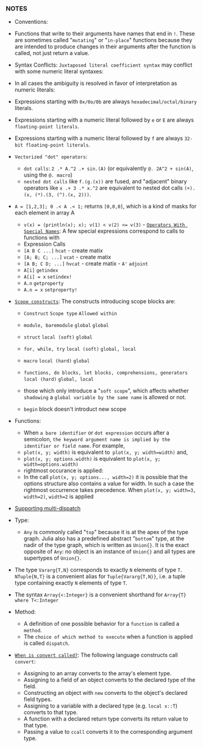 ### NOTES
- Conventions:
 - Functions that write to their arguments have names that end in `!`. These are sometimes called "`mutating`" or "`in-place`" functions because they are intended to produce changes in their arguments after the function is called, not just return a value.
- Syntax Conflicts: `Juxtaposed literal coefficient syntax` may conflict with some numeric literal syntaxes:
 - In all cases the ambiguity is resolved in favor of interpretation as numeric literals:
  - Expressions starting with `0x/0o/0b` are always `hexadecimal/octal/binary` literals.
  - Expressions starting with a numeric literal followed by `e` or `E` are always `floating-point literals`.
  - Expressions starting with a numeric literal followed by `f` are always `32-bit floating-point literals`.
- `Vectorized "dot" operators`:
  - `dot calls`: `2 .* A.^2 .+ sin.(A)` (or equivalently `@. 2A^2 + sin(A)`, using the `@. macro`)
  - `nested dot calls` like `f.(g.(x))` are fused, and "adjacent" binary operators like `x .+ 3 .* x.^2` are equivalent to nested dot calls `(+).(x, (*).(3, (^).(x, 2)))`.

- `A = [1,2,3]; 0 .< A .< 1;` returns `[0,0,0]`, which is a kind of masks for each element in array A
  - `v(x) = (println(x); x); v(1) < v(2) <= v(3)` - [`Operators With Special Names`](https://docs.julialang.org/en/v1/manual/functions/#Operators-With-Special-Names): A few special expressions correspond to calls to functions with
  - Expression	Calls
  - `[A B C ...]`	`hcat` - create matix
  - `[A; B; C; ...]`	`vcat` - create matix
  - `[A B; C D; ...]`	`hvcat` - create matix - `A'`	`adjoint`
  - `A[i]`	`getindex`
  - `A[i] = x`	`setindex!`
  - `A.n`	`getproperty`
  - `A.n = x`	`setproperty!`

- [`Scope constructs`](https://docs.julialang.org/en/v1/manual/variables-and-scoping/#man-scope-table): The constructs introducing scope blocks are:
  - `Construct`	`Scope type`	`Allowed within`
  - `module, baremodule`	`global`	`global`
  - `struct`	`local (soft)`	`global`
  - `for, while, try`	`local (soft)`	`global, local`
  - `macro`	`local (hard)`	`global`
  - `functions, do blocks, let blocks, comprehensions, generators`	`local (hard)`	`global, local`

  - those which only introduce a "`soft scope`", which affects whether `shadowing` a `global variable by the same name` is allowed or not.
  - `begin` block doesn't introduct new scope
- Functions:
  - When `a bare identifier` or `dot expression` occurs after a semicolon, `the keyword argument name is implied by the identifier or field name`. For example,
   - `plot(x, y; width)` is equivalent to` plot(x, y; width=width)` and,
   - `plot(x, y; options.width)` is equivalent to `plot(x, y; width=options.width)`
  - rightmost occurance is applied:
   - In the call `plot(x, y; options..., width=2)` it is possible that the options structure also contains a value for width. In such a case the rightmost occurrence takes precedence. When `plot(x, y; width=3, width=2)`, `width=2` is applied
- [Supporting multi-dispatch](https://docs.julialang.org/en/v1/manual/methods/#Methods)
- Type:
  - `Any` is commonly called "`top`" because it is at the apex of the type graph. Julia also has a predefined abstract "`bottom`" type, at the nadir of the type graph, which is written as `Union{}`. It is the exact opposite of `Any`: no object is an instance of `Union{}` and all types are supertypes of `Union{}`.

- The type `Vararg{T,N}` corresponds to exactly `N` elements of type `T`. `NTuple{N,T}` is a convenient alias for `Tuple{Vararg{T,N}}`, i.e. a tuple type containing exactly `N` elements of type `T`.
- The syntax `Array{<:Integer}` is a convenient shorthand for `Array{T} where T<:Integer`
- Method:
  - A definition of one possible behavior for a `function` is called a `method`.
  - The `choice of which method to execute` when a function is applied is called `dispatch`.
- [`When is convert called?`](https://docs.julialang.org/en/v1/manual/conversion-and-promotion/#When-is-convert-called?): The following language constructs call `convert`:
  - Assigning to an array converts to the array's element type.
  - Assigning to a field of an object converts to the declared type of the field.
  - Constructing an object with `new` converts to the object's declared field types.
  - Assigning to a variable with a declared type (e.g. `local x::T`) converts to that type.
  - A function with a declared return type converts its return value to that type.
  - Passing a value to `ccall` converts it to the corresponding argument type.
